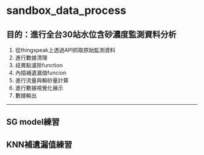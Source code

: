 # sandbox_data_process

## 目的：進行全台30站水位含砂濃度監測資料分析
1. 從thingspeak上透過API抓取原始監測資料
2. 進行數據清理
3. 歧異點濾除function
4. 內插補遺漏值funcion
5. 進行流量與輸砂量計算
6. 進行數據視覺化展示
7. 數據輸出

---
## SG model練習
## KNN補遺漏值練習
